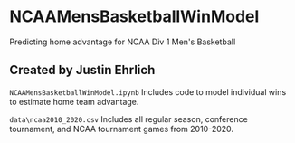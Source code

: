 # NCAAMensBasketballWinModel
 Predicting home advantage for NCAA Div 1 Men's Basketball

## Created by Justin Ehrlich

`NCAAMensBasketballWinModel.ipynb`
Includes code to model individual wins to estimate home team advantage.

`data\ncaa2010_2020.csv`
Includes all regular season, conference tournament, and NCAA tournament games from 2010-2020.

